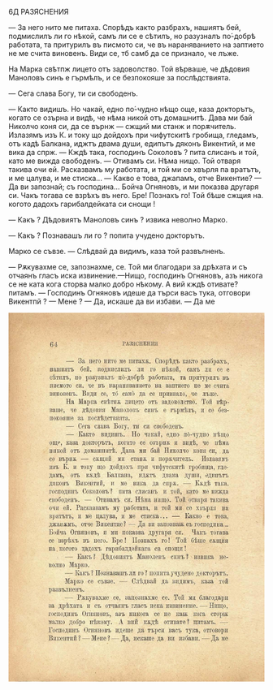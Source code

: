 ﻿6Д	РАЗЯСНЕНИЯ

— За него нито ме питаха. Спорѣдъ както разбрахъ, нашиятъ бей, подмислилъ ли го нѣкой, самъ ли се е сѣтилъ, но разузналъ по́-добрѣ работата, та притурилъ въ писмото си, че въ нараняванието на заптието не ме счита виновенъ. Види се, тб самб да се признало, че лъже.

На Марка свѣтпж лицето отъ задоволство. Той вѣрваше, че дѣдовия Маноловъ синъ е гърмѣлъ, и се безпокояше за послѣдствията.

— Сега слава Богу, ти си свободенъ.

— Както видишъ. Но чакай, едно по́-чудно нѣщо още, каза докторътъ, когато се озърна и видѣ, че нѣма никой отъ домашнитѣ. Дава ми бай Николчо коня си, да се върнж — сжщий ми станж и порѫчитель. Излазямъ изъ К. и току що дойдохъ при чифутскитѣ гробища, гледамъ, отъ кадѣ Балкана, иджтъ двама души, едипътъ дяконъ Викентий, и ме вика да спрж. — Кждѣ така, господинъ Соколовъ ? пита слисанъ и той, като ме вижда свободенъ. — Отивамъ си. Нѣма нищо. Той отваря такива очи ей. Расказвамъ му работата, и той ми се хвърля па вратътъ, и ме цалува, и ме стиска... — Какво е това, джапамъ, отче Викентие? — Да ви запознай; съ господина... Бойча Огняновъ, и ми показва другаря си. Чакъ тогава се взрѣхъ въ него. Бре! Познахъ го! Той бѣше сжщия на. когото дадохъ гарибалдейката си снощи !

— Какъ ? Дѣдовиятъ Маноловъ синъ ? извика неволно Марко.

— Какъ ? Познавашъ ли го ? попита учудено докторътъ.

Марко се съвзе. — Слѣдвай да видимъ, каза той развълненъ.

— Рѫкувахме се, запознахме, се. Той ми благодари за дрѣхата и съ отчаянъ гласъ иска извинение.—Нищо, господинъ Огняновъ, азъ никога се не ката кога сторва малко добро нѣкому. А вий кждѣ отивате? питамъ. — Господинъ Огняновъ идеше да търси васъ тука, отговори Викентпй ? — Мене ? — Да, искаше да ви избави. — Да ме

![original](../images/077.jpg)

